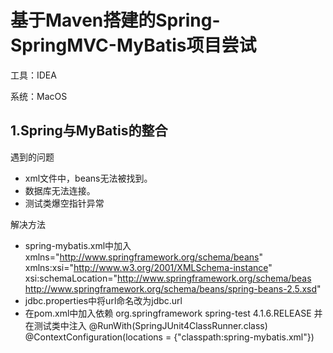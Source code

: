 # 基于Maven搭建的Spring-SpringMVC-MyBatis项目尝试
工具：IDEA

系统：MacOS
## 1.Spring与MyBatis的整合
遇到的问题
- xml文件中，beans无法被找到。
- 数据库无法连接。
- 测试类爆空指针异常

解决方法
- spring-mybatis.xml中加入
      xmlns="http://www.springframework.org/schema/beans"
      xmlns:xsi="http://www.w3.org/2001/XMLSchema-instance"
      xsi:schemaLocation="http://www.springframework.org/schema/beas
      http://www.springframework.org/schema/beans/spring-beans-2.5.xsd"
- jdbc.properties中将url命名改为jdbc.url
- 在pom.xml中加入依赖
      <dependency>
        <groupId>org.springframework</groupId>
        <artifactId>spring-test</artifactId>
        <version>4.1.6.RELEASE</version>
      </dependency>
  并在测试类中注入
      @RunWith(SpringJUnit4ClassRunner.class) 
      @ContextConfiguration(locations = {"classpath:spring-mybatis.xml"})
